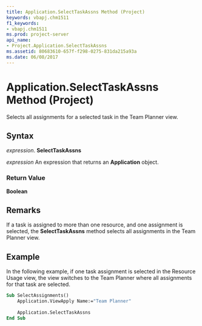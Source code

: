 ```yaml
---
title: Application.SelectTaskAssns Method (Project)
keywords: vbapj.chm1511
f1_keywords:
- vbapj.chm1511
ms.prod: project-server
api_name:
- Project.Application.SelectTaskAssns
ms.assetid: 80683610-657f-f298-0275-831da215a93a
ms.date: 06/08/2017
---
```



# Application.SelectTaskAssns Method (Project)

Selects all assignments for a selected task in the Team Planner view.


## Syntax

 _expression_. **SelectTaskAssns**

 _expression_ An expression that returns an **Application** object.


### Return Value

 **Boolean**


## Remarks

If a task is assigned to more than one resource, and one assignment is selected, the  **SelectTaskAssns** method selects all assignments in the Team Planner view.


## Example

In the following example, if one task assignment is selected in the Resource Usage view, the view switches to the Team Planner where all assignments for that task are selected.


```vb
Sub SelectAssignments() 
    Application.ViewApply Name:="Team Planner" 
 
    Application.SelectTaskAssns 
End Sub
```


